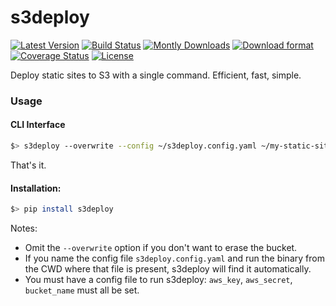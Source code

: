 s3deploy
=========

[![Latest Version](https://img.shields.io/pypi/v/s3deploy.svg)](https://pypi.python.org/pypi/s3deploy/)
[![Build Status](https://travis-ci.org/petermelias/s3deploy.svg?branch=master)](https://travis-ci.org/petermelias/s3deploy)
[![Montly Downloads](https://img.shields.io/pypi/dm/s3deploy.svg?month=)](https://pypi.python.org/pypi/s3deploy)
[![Download format](https://img.shields.io/pypi/format/s3deploy.svg)](https://pypi.python.org/pypi/s3deploy/)
[![Coverage Status](https://coveralls.io/repos/petermelias/s3deploy/badge.png?branch=master)](https://coveralls.io/r/petermelias/s3deploy?branch=master)
[![License](https://img.shields.io/pypi/l/s3deploy.svg)](https://pypi.python.org/pypi/s3deploy/)


Deploy static sites to S3 with a single command. Efficient, fast, simple.


### Usage

#### CLI Interface

```bash
$> s3deploy --overwrite --config ~/s3deploy.config.yaml ~/my-static-site
```

That's it.

#### Installation:

```bash
$> pip install s3deploy
```

Notes:

- Omit the ```--overwrite``` option if you don't want to erase the bucket.
- If you name the config file ```s3deploy.config.yaml``` and run the binary from the CWD where that file is present, s3deploy will find it automatically.
- You must have a config file to run s3deploy: ```aws_key```, ```aws_secret```, ```bucket_name``` must all be set.
